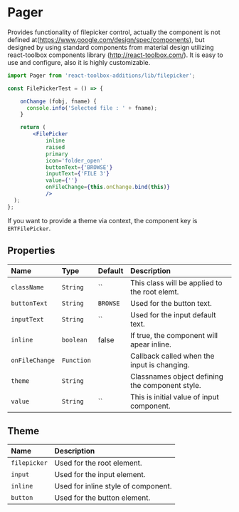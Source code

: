 # Pager

Provides functionality of filepicker control, actually the component is not defined at(https://www.google.com/design/spec/components), 
but designed by using standard components from material design utilizing react-toolbox components library (http://react-toolbox.com/). 
It is easy to use and configure, also it is highly customizable.

<!-- example -->
```jsx
import Pager from 'react-toolbox-additions/lib/filepicker';

const FilePickerTest = () => {

    onChange (fobj, fname) {
      console.info('Selected file : ' + fname);
    }

    return (
        <FilePicker
            inline
            raised 
            primary
            icon='folder_open'
            buttonText={'BROWSE'}
            inputText={'FILE 3'}
            value={''}
            onFileChange={this.onChange.bind(this)} 
            />
  );
};
```

If you want to provide a theme via context, the component key is `ERTFilePicker`.

## Properties

| Name          | Type        | Default         | Description|
|:-----|:-----|:-----|:-----|
| `className`       | `String`    | ``                  | This class will be applied to the root elemt.|
| `buttonText`      | `String`    | `BROWSE`            | Used for the button text.|
| `inputText`       | `String`    | ``                  | Used for the input default text.|
| `inline`          | `boolean`   | false               | If true, the component will apear inline.|
| `onFileChange`    | `Function`  |                     | Callback called when the input is changing.|
| `theme`           | `String`    |                     | Classnames object defining the component style.|
| `value`           | `String`    | ``                  | This is initial value of input component.|


## Theme

| Name     | Description|
|:---------|:-----------|
| `filepicker` | Used for the root element.|
| `input`      | Used for the input element.|
| `inline`     | Used for inline style of component.|
| `button`     | Used for the button element.|

